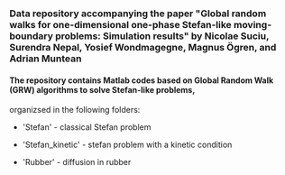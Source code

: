 
### Data repository accompanying the paper "Global random walks for one-dimensional one-phase Stefan-like moving-boundary problems: Simulation results" by Nicolae Suciu, Surendra Nepal, Yosief Wondmagegne, Magnus Ögren, and Adrian Muntean

#### The repository contains Matlab codes based on Global Random Walk (GRW) algorithms to solve Stefan-like problems, 
organizsed in the following folders:

- 'Stefan' - classical Stefan problem

- 'Stefan_kinetic' - stefan problem with a kinetic condition

- 'Rubber' - diffusion in rubber

